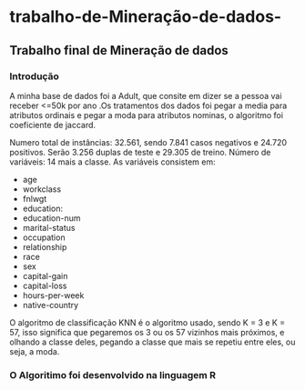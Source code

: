 # trabalho-de-Mineração-de-dados-
## Trabalho final de Mineração de dados
### Introdução 
A minha base de dados foi a Adult, que consite em dizer se a pessoa vai
receber <=50k por ano .Os tratamentos dos dados foi pegar a media para
atributos ordinais e pegar a moda para atributos nominas, o algoritmo foi
coeficiente de jaccard.

Numero total de instâncias: 32.561, sendo 7.841 casos negativos e 24.720
positivos. Serão 3.256 duplas de teste e 29.305 de treino.
Número de variáveis: 14 mais a classe.
As variáveis consistem em:
* age
* workclass
* fnlwgt
* education:
* education-num
* marital-status
* occupation
* relationship
* race
* sex
* capital-gain
* capital-loss
* hours-per-week
* native-country

O algoritmo de classificação KNN é o algoritmo usado, sendo K =
3 e K = 57, isso significa que pegaremos os 3 ou os 57 vizinhos mais
próximos, e olhando a classe deles, pegando a classe que mais se
repetiu entre eles, ou seja, a moda.
### O Algoritimo foi desenvolvido na linguagem R 
